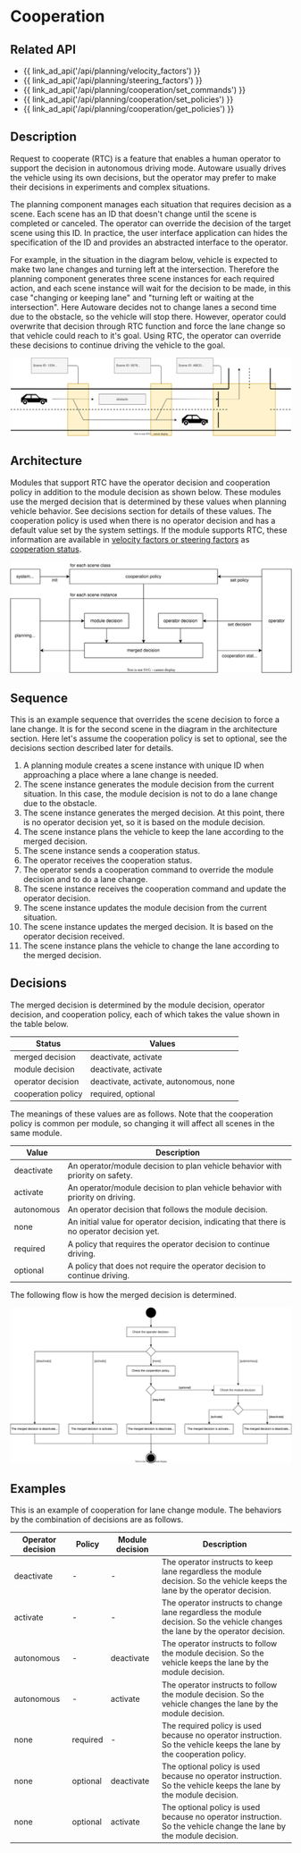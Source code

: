# Cooperation

## Related API

- {{ link_ad_api('/api/planning/velocity_factors') }}
- {{ link_ad_api('/api/planning/steering_factors') }}
- {{ link_ad_api('/api/planning/cooperation/set_commands') }}
- {{ link_ad_api('/api/planning/cooperation/set_policies') }}
- {{ link_ad_api('/api/planning/cooperation/get_policies') }}

## Description

Request to cooperate (RTC) is a feature that enables a human operator to support the decision in autonomous driving mode.
Autoware usually drives the vehicle using its own decisions, but the operator may prefer to make their decisions in experiments and complex situations.

The planning component manages each situation that requires decision as a scene.
Each scene has an ID that doesn't change until the scene is completed or canceled.
The operator can override the decision of the target scene using this ID.
In practice, the user interface application can hides the specification of the ID and provides an abstracted interface to the operator.

For example, in the situation in the diagram below, vehicle is expected to make two lane changes and turning left at the intersection.
Therefore the planning component generates three scene instances for each required action, and each scene instance will wait for the decision to be made, in this case "changing or keeping lane" and "turning left or waiting at the intersection".
Here Autoware decides not to change lanes a second time due to the obstacle, so the vehicle will stop there.
However, operator could overwrite that decision through RTC function and force the lane change so that vehicle could reach to it's goal.
Using RTC, the operator can override these decisions to continue driving the vehicle to the goal.

![cooperation-scenes](./cooperation/scenes.drawio.svg)

## Architecture

Modules that support RTC have the operator decision and cooperation policy in addition to the module decision as shown below.
These modules use the merged decision that is determined by these values when planning vehicle behavior.
See decisions section for details of these values.
The cooperation policy is used when there is no operator decision and has a default value set by the system settings.
If the module supports RTC, these information are available in [velocity factors or steering factors](./planning-factors.md) as [cooperation status](../types/autoware_adapi_v1_msgs/msg/CooperationStatus.md).

![cooperation-architecture](./cooperation/architecture.drawio.svg)

## Sequence

This is an example sequence that overrides the scene decision to force a lane change. It is for the second scene in the diagram in the architecture section.
Here let's assume the cooperation policy is set to optional, see the decisions section described later for details.

1. A planning module creates a scene instance with unique ID when approaching a place where a lane change is needed.
2. The scene instance generates the module decision from the current situation. In this case, the module decision is not to do a lane change due to the obstacle.
3. The scene instance generates the merged decision. At this point, there is no operator decision yet, so it is based on the module decision.
4. The scene instance plans the vehicle to keep the lane according to the merged decision.
5. The scene instance sends a cooperation status.
6. The operator receives the cooperation status.
7. The operator sends a cooperation command to override the module decision and to do a lane change.
8. The scene instance receives the cooperation command and update the operator decision.
9. The scene instance updates the module decision from the current situation.
10. The scene instance updates the merged decision. It is based on the operator decision received.
11. The scene instance plans the vehicle to change the lane according to the merged decision.

## Decisions

The merged decision is determined by the module decision, operator decision, and cooperation policy, each of which takes the value shown in the table below.

| Status             | Values                                 |
| ------------------ | -------------------------------------- |
| merged decision    | deactivate, activate                   |
| module decision    | deactivate, activate                   |
| operator decision  | deactivate, activate, autonomous, none |
| cooperation policy | required, optional                     |

The meanings of these values are as follows. Note that the cooperation policy is common per module, so changing it will affect all scenes in the same module.

| Value      | Description                                                                                |
| ---------- | ------------------------------------------------------------------------------------------ |
| deactivate | An operator/module decision to plan vehicle behavior with priority on safety.              |
| activate   | An operator/module decision to plan vehicle behavior with priority on driving.             |
| autonomous | An operator decision that follows the module decision.                                     |
| none       | An initial value for operator decision, indicating that there is no operator decision yet. |
| required   | A policy that requires the operator decision to continue driving.                          |
| optional   | A policy that does not require the operator decision to continue driving.                  |

The following flow is how the merged decision is determined.

![cooperation-decisions](./cooperation/decisions.drawio.svg)

## Examples

This is an example of cooperation for lane change module. The behaviors by the combination of decisions are as follows.

| Operator decision | Policy   | Module decision | Description                                                                                                                     |
| ----------------- | -------- | --------------- | ------------------------------------------------------------------------------------------------------------------------------- |
| deactivate        | -        | -               | The operator instructs to keep lane regardless the module decision. So the vehicle keeps the lane by the operator decision.     |
| activate          | -        | -               | The operator instructs to change lane regardless the module decision. So the vehicle changes the lane by the operator decision. |
| autonomous        | -        | deactivate      | The operator instructs to follow the module decision. So the vehicle keeps the lane by the module decision.                     |
| autonomous        | -        | activate        | The operator instructs to follow the module decision. So the vehicle changes the lane by the module decision.                   |
| none              | required | -               | The required policy is used because no operator instruction. So the vehicle keeps the lane by the cooperation policy.           |
| none              | optional | deactivate      | The optional policy is used because no operator instruction. So the vehicle keeps the lane by the module decision.              |
| none              | optional | activate        | The optional policy is used because no operator instruction. So the vehicle change the lane by the module decision.             |
